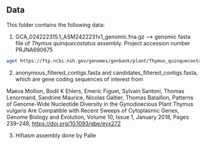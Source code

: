 ## Data

This folder contains the following data:

1. GCA_024222315.1_ASM2422231v1_genomic.fna.gz --> genomic fasta file of *Thymus quinquecostatus* assembly. Project accession number PRJNA690675 

```bash
wget https://ftp.ncbi.nih.gov/genomes/genbank/plant/Thymus_quinquecostatus/latest_assembly_versions/GCA_024222315.1_ASM2422231v1/GCA_024222315.1_ASM2422231v1_genomic.fna.gz
```

2. anonymous_filtered_contigs.fasta and candidates_filtered_contigs.fasta, which are gene coding sequences of interest from

Maeva Mollion, Bodil K Ehlers, Emeric Figuet, Sylvain Santoni, Thomas Lenormand, Sandrine Maurice, Nicolas Galtier, Thomas Bataillon, Patterns of Genome-Wide Nucleotide Diversity in the Gynodioecious Plant Thymus vulgaris Are Compatible with Recent Sweeps of Cytoplasmic Genes, Genome Biology and Evolution, Volume 10, Issue 1, January 2018, Pages 239–248, https://doi.org/10.1093/gbe/evx272

3. Hifiasm assembly done by Palle
